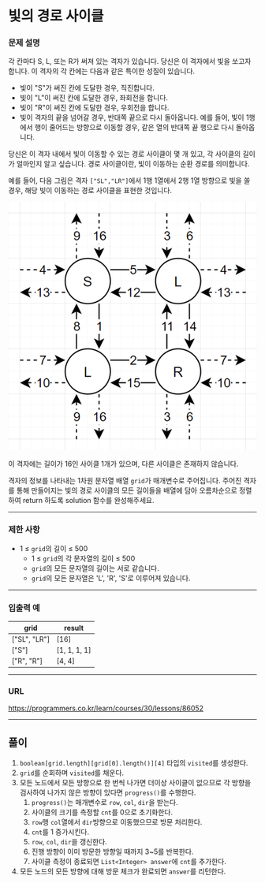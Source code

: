 # 빛의 경로 사이클

### 문제 설명

각 칸마다 S, L, 또는 R가 써져 있는 격자가 있습니다. 당신은 이 격자에서 빛을 쏘고자 합니다. 이 격자의 각 칸에는 다음과 같은 특이한 성질이 있습니다.

- 빛이 "S"가 써진 칸에 도달한 경우, 직진합니다.
- 빛이 "L"이 써진 칸에 도달한 경우, 좌회전을 합니다.
- 빛이 "R"이 써진 칸에 도달한 경우, 우회전을 합니다.
- 빛이 격자의 끝을 넘어갈 경우, 반대쪽 끝으로 다시 돌아옵니다. 예를 들어, 빛이 1행에서 행이 줄어드는 방향으로 이동할 경우, 같은 열의 반대쪽 끝 행으로 다시 돌아옵니다.

당신은 이 격자 내에서 빛이 이동할 수 있는 경로 사이클이 몇 개 있고, 각 사이클의 길이가 얼마인지 알고 싶습니다. 경로 사이클이란, 빛이 이동하는 순환 경로를 의미합니다.

예를 들어, 다음 그림은 격자 `["SL","LR"]`에서 1행 1열에서 2행 1열 방향으로 빛을 쏠 경우, 해당 빛이 이동하는 경로 사이클을 표현한 것입니다.

![jpg_1](./1.png)

이 격자에는 길이가 16인 사이클 1개가 있으며, 다른 사이클은 존재하지 않습니다.

격자의 정보를 나타내는 1차원 문자열 배열 `grid`가 매개변수로 주어집니다. 주어진 격자를 통해 만들어지는 빛의 경로 사이클의 모든 길이들을 배열에 담아 오름차순으로 정렬하여 return 하도록 solution 함수를 완성해주세요.

-----------
### 제한 사항

- 1 ≤ `grid`의 길이 ≤ 500
  - 1 ≤ `grid`의 각 문자열의 길이 ≤ 500
  - `grid`의 모든 문자열의 길이는 서로 같습니다.
  - `grid`의 모든 문자열은 'L', 'R', 'S'로 이루어져 있습니다.

-----------
### 입출력 예

| grid         | result       |
|--------------|--------------|
| ["SL", "LR"] | [16]         |
| ["S"]        | [1, 1, 1, 1] |
| ["R", "R"]   | [4, 4]       |

-----------
### URL

https://programmers.co.kr/learn/courses/30/lessons/86052

-----------
## 풀이
1. `boolean[grid.length][grid[0].length()][4]` 타입의 `visited`를 생성한다.
2. `grid`를 순회하며 `visited`를 채운다.
3. 모든 노드에서 모든 방향으로 한 번씩 나가면 더이상 사이클이 없으므로 각 방향을 검사하여 나가지 않은 방향이 있다면 `progress()`를 수행한다.
   1. `progress()`는 매개변수로 `row`, `col`, `dir`을 받는다.
   2. 사이클의 크기를 측정할 `cnt`를 0으로 초기화한다.
   3. `row`행 `col`열에서 `dir`방향으로 이동했으므로 방문 처리한다.
   4. `cnt`를 1 증가시킨다.
   5. `row`, `col`, `dir`을 갱신한다.
   6. 진행 방향이 이미 방문한 방향일 때까지 3~5를 반복한다.
   7. 사이클 측정이 종료되면 `List<Integer> answer`에 `cnt`를 추가한다.
4. 모든 노드의 모든 방향에 대해 방문 체크가 완료되면 `answer`를 리턴한다.